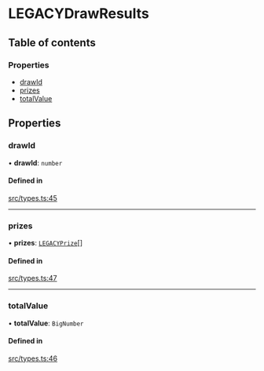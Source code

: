 #   LEGACYDrawResults

## Table of contents

### Properties

- [drawId](LEGACYDrawResults#drawid)
- [prizes](LEGACYDrawResults#prizes)
- [totalValue](LEGACYDrawResults#totalvalue)

## Properties

### drawId

• **drawId**: `number`

#### Defined in

[src/types.ts:45](https://github.com/pooltogether/v4-client-js/blob/97109bb/src/types.ts#L45)

___

### prizes

• **prizes**: [`LEGACYPrize`](LEGACYPrize )[]

#### Defined in

[src/types.ts:47](https://github.com/pooltogether/v4-client-js/blob/97109bb/src/types.ts#L47)

___

### totalValue

• **totalValue**: `BigNumber`

#### Defined in

[src/types.ts:46](https://github.com/pooltogether/v4-client-js/blob/97109bb/src/types.ts#L46)

